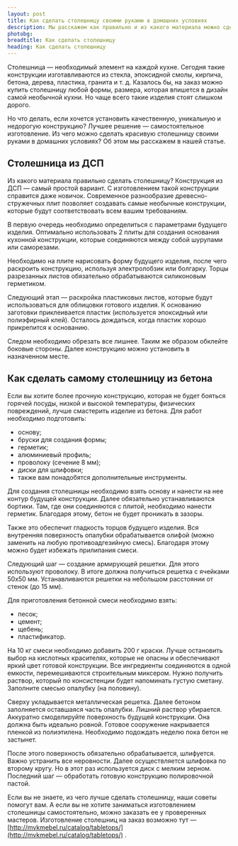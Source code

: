 ```yaml
---
layout: post
title: Как сделать столешницу своими руками в домашних условиях
description: Мы расскажем как правильно и из какого материала можно сделать столешницу в домашних условиях
photobg: 
breadtitle: Как сделать столешницу
heading: Как сделать столешницу
---
```


Столешница — необходимый элемент на каждой кухне. Сегодня такие конструкции изготавливаются из стекла, эпоксидной смолы, кирпича, бетона, дерева, пластика, гранита и т. д. Казалось бы, на заказ можно купить столешницу любой формы, размера, которая впишется в дизайн самой необычной кухни. Но чаще всего такие изделия стоят слишком дорого.

Но что делать, если хочется установить качественную, уникальную и недорогую конструкцию? Лучшее решение — самостоятельное изготовление. Из чего можно сделать красивую столешницу своими руками в домашних условиях? Об этом мы расскажем в нашей статье.

## Столешница из ДСП

Из какого материала правильно сделать столешницу? Конструкция из ДСП — самый простой вариант. С изготовлением такой конструкции справится даже новичок. Современное разнообразие древесно-стружечных плит позволяет создавать самые необычные конструкции, которые будут соответствовать всем вашим требованиям.

В первую очередь необходимо определиться с параметрами будущего изделия. Оптимально использовать 2 плиты для создания основания кухонной конструкции, которые соединяются между собой шурупами или саморезами.

Необходимо на плите нарисовать форму будущего изделия, после чего раскроить конструкцию, используя электролобзик или болгарку. Торцы разрезанных листов обязательно обрабатываются силиконовым герметиком.

Следующий этап — раскройка пластиковых листов, которые будут использоваться для облицовки готового изделия. К основанию заготовки приклеивается пластик (используется эпоксидный или полиэфирный клей). Осталось дождаться, когда пластик хорошо прикрепится к основанию.

Следом необходимо обрезать все лишнее. Таким же образом обклейте боковые стороны. Далее конструкцию можно установить в назначенном месте.

## Как сделать самому столешницу из бетона

Если вы хотите более прочную конструкцию, которая не будет бояться горячей посуды, низкой и высокой температуры, физических повреждений, лучше смастерить изделие из бетона. Для работ необходимо подготовить:

* основу;
* бруски для создания формы;
* герметик;
* алюминиевый профиль;
* проволоку (сечение 8 мм);
* диски для шлифовки;
* также вам понадобятся дополнительные инструменты.

Для создания столешницы необходимо взять основу и нанести на нее контур будущей конструкции. Далее обязательно устанавливаются бортики. Там, где они соединяются с плитой, необходимо нанести герметик. Благодаря этому, бетон не будет проникать в зазоры.

Также это обеспечит гладкость торцов будущего изделия. Вся внутренняя поверхность опалубки обрабатывается олифой (можно заменить на любую противоадгезийную смесь). Благодаря этому можно будет избежать прилипания смеси.

Следующий шаг — создание армирующей решетки. Для этого используют проволоку. В итоге должна получиться решетка с ячейками 50х50 мм. Устанавливаются решетки на небольшом расстоянии от стенок (до 15 мм).

Для приготовления бетонной смеси необходимо взять:

* песок;
* цемент;
* щебень;
* пластификатор.

На 10 кг смеси необходимо добавить 200 г краски. Лучше остановить выбор на кислотных красителях, которые не опасны и обеспечивают яркий цвет готовой конструкции. Все ингредиенты соединяются в одной емкости, перемешиваются строительным миксером. Нужно получить раствор, который по консистенции будет напоминать густую сметану. Заполните смесью опалубку (на половину).

Сверху укладывается металлическая решетка. Далее бетоном заполняется оставшаяся часть опалубки. Лишний раствор убирается. Аккуратно смоделируйте поверхность будущей конструкции. Она должна быть идеально ровной. Готовое сооружение накрывается пленкой из полиэтилена. Необходимо подождать неделю пока бетон не застынет.

После этого поверхность обязательно обрабатывается, шлифуется. Важно устранить все неровности. Далее осуществляется шлифовка по второму кругу. Но в этот раз используется диск с мелким зерном. Последний шаг — обработать готовую конструкцию полировочной пастой.

Если вы не знаете, из чего лучше сделать столешницу, наши советы помогут вам. А если вы не хотите заниматься изготовлением столешницы самостоятельно, можно заказать ее у проверенных мастеров. Изготовление столешниц на заказ возможно тут — [http://mvkmebel.ru/catalog/tabletops/](http://mvkmebel.ru/catalog/tabletops/) .
